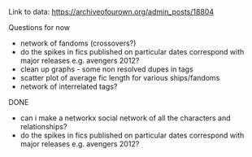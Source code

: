 
Link to data: https://archiveofourown.org/admin_posts/18804

Questions for now
* network of fandoms (crossovers?)
* do the spikes in fics published on particular dates correspond with major releases e.g. avengers 2012?
* clean up graphs - some non resolved dupes in tags
* scatter plot of average fic length for various ships/fandoms
* network of interrelated tags?

DONE
* can i make a networkx social network of all the characters and relationships?
* do the spikes in fics published on particular dates correspond with major releases e.g. avengers 2012?
